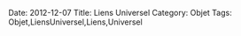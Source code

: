 Date: 2012-12-07
Title: Liens Universel
Category: Objet
Tags: Objet,LiensUniversel,Liens,Universel
        